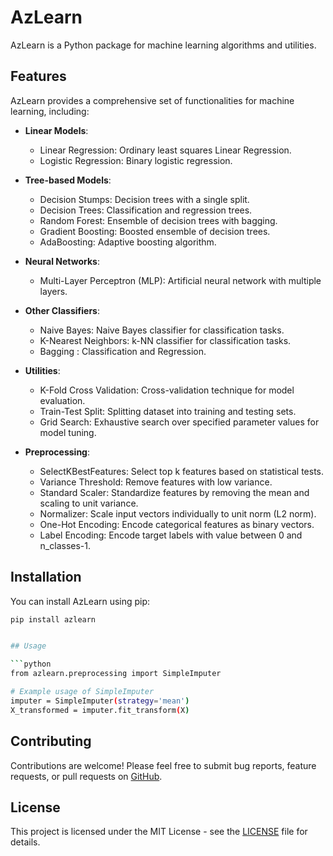

# AzLearn

AzLearn is a Python package for machine learning algorithms and utilities.

## Features

AzLearn provides a comprehensive set of functionalities for machine learning, including:

- **Linear Models**:
  - Linear Regression: Ordinary least squares Linear Regression.
  - Logistic Regression: Binary logistic regression.

- **Tree-based Models**:
  - Decision Stumps: Decision trees with a single split.
  - Decision Trees: Classification and regression trees.
  - Random Forest: Ensemble of decision trees with bagging.
  - Gradient Boosting: Boosted ensemble of decision trees.
  - AdaBoosting: Adaptive boosting algorithm.

- **Neural Networks**:
  - Multi-Layer Perceptron (MLP): Artificial neural network with multiple layers.

- **Other Classifiers**:
  - Naive Bayes: Naive Bayes classifier for classification tasks.
  - K-Nearest Neighbors: k-NN classifier for classification tasks.
  - Bagging : Classification and Regression.

- **Utilities**:
  - K-Fold Cross Validation: Cross-validation technique for model evaluation.
  - Train-Test Split: Splitting dataset into training and testing sets.
  - Grid Search: Exhaustive search over specified parameter values for model tuning.

- **Preprocessing**:
  - SelectKBestFeatures: Select top k features based on statistical tests.
  - Variance Threshold: Remove features with low variance.
  - Standard Scaler: Standardize features by removing the mean and scaling to unit variance.
  - Normalizer: Scale input vectors individually to unit norm (L2 norm).
  - One-Hot Encoding: Encode categorical features as binary vectors.
  - Label Encoding: Encode target labels with value between 0 and n_classes-1.

## Installation

You can install AzLearn using pip:

```bash
pip install azlearn


## Usage

```python
from azlearn.preprocessing import SimpleImputer

# Example usage of SimpleImputer
imputer = SimpleImputer(strategy='mean')
X_transformed = imputer.fit_transform(X)
```

## Contributing

Contributions are welcome! Please feel free to submit bug reports, feature requests, or pull requests on [GitHub](https://github.com/zakariaCHOUKRI/azlearn).

## License

This project is licensed under the MIT License - see the [LICENSE](LICENSE) file for details.
